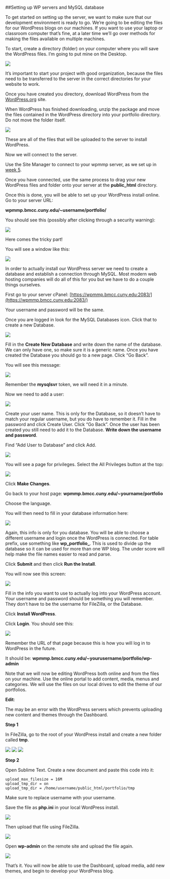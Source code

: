 ##Setting up WP servers and MySQL database

To get started on setting up the server, we want to make sure that our development environment is ready to go.  We’re going to be editing the files for our WordPress blogs on our machines.  If you want to use your laptop or classroom computer that’s fine, at a later time we’ll go over methods for making the files available on multiple machines.

To start, create a directory (folder) on your computer where you will save the WordPress files.  I’m going to put mine on the Desktop.

<img src="https://raw.github.com/owenroberts/mmp350/master/week8/install/desktop.png" />

It’s important to start your project with good organization, because the files need to be transferred to the server in the correct directories for your website to work.

Once you have created you directory, download WordPress from the <a href="http://www.wordpress.org">WordPress.org</a> site.

When WordPress has finished downloading, unzip the package and move the files contained in the WordPress directory into your portfolio directory.  Do not move the folder itself.

<img src="https://raw.github.com/owenroberts/mmp350/master/week8/install/download.png" />

These are all of the files that will be uploaded to the server to install WordPress.

Now we will connect to the server.

Use the Site Manager to connect to your wpmmp server, as we set up in [week 5](https://github.com/owenroberts/mmp350/tree/master/week5).

Once you have connected, use the same process to drag your new WordPress files and folder onto your server at the **public_html** directory.

Once this is done, you will be able to set up your WordPress install online.  Go to your server URL:

**wpmmp.bmcc.cuny.edu/~username/portfolio/**

You should see this (possibly after clicking through a security warning):

<img src="https://raw.github.com/owenroberts/mmp350/master/week8/install/wp.png" />

Here comes the tricky part!

You will see a window like this:

<img src="https://raw.github.com/owenroberts/mmp350/master/week8/install/db.png" />

In order to actually install our WordPress server we need to create a database and establish a connection through MySQL.  Most modern web hosting companies will do all of this for you but we have to do a couple things ourselves.

First go to your server cPanel: [https://wpmmp.bmcc.cuny.edu:2083/](https://wpmmp.bmcc.cuny.edu:2083/)

Your username and password will be the same.

Once you are logged in look for the MySQL Databases icon.  Click that to create a new Database.

<img src="https://raw.github.com/owenroberts/mmp350/master/week8/install/mysql.png" />

Fill in the **Create New Database** and write down the name of the database.  We can only have one, so make sure it is a generic name.  Once you have created the Database you should go to a new page.  Click “Go Back”.

You will see this message:

<img src="https://raw.github.com/owenroberts/mmp350/master/week8/install/server.png" />

Remember the **mysqlsvr** token, we will need it in a minute.

Now we need to add a user:

<img src="https://raw.github.com/owenroberts/mmp350/master/week8/install/user.png" />

Create your user name.  This is only for the Database, so it doesn’t have to match your regular username, but you do have to remember it.  Fill in the password and click Create User.  Click “Go Back”.  Once the user has been created you still need to add it to the Database.  **Write down the username and password**.

Find “Add User to Database” and click Add.

<img src="https://raw.github.com/owenroberts/mmp350/master/week8/install/adduser.png" />

You will see a page for privileges.  Select the All Privileges button at the top:

<img src="https://raw.github.com/owenroberts/mmp350/master/week8/install/priveleges.png" />

Click **Make Changes**.

Go back to your host page: **wpmmp.bmcc.cuny.edu/~yourname/portfolio**

Choose the language.

You will then need to fill in your database information here:

<img src="https://raw.github.com/owenroberts/mmp350/master/week8/install/info.png" />

Again, this info is only for you database.  You will be able to choose a different username and login once the WordPress is connected.  For table prefix, use something like **wp_portfolio_**.  This is used to divide up the database so it can be used for more than one WP blog.  The under score will help make the file names easier to read and parse.

Click **Submit** and then click **Run the Install**.

You will now see this screen:

<img src="https://raw.github.com/owenroberts/mmp350/master/week8/install/welcome.png" />

Fill in the info you want to use to actually log into your WordPress account.  Your username and password should be something you will remember.  They don’t have to be the username for FileZilla, or the Database.

Click **Install WordPress**.

Click **Login**.  You should see this:

<img src="https://raw.github.com/owenroberts/mmp350/master/week8/install/username.png" />

Remember the URL of that page because this is how you will log in to WordPress in the future.

It should be: **wpmmp.bmcc.cuny.edu/~yourusername/portfolio/wp-admin**

Note that we will now be editing WordPress both online and from the files on your machine.  Use the online portal to add content, media, menus and categories.  We will use the files on our local drives to edit the theme of our portfolios.

**Edit**:

The may be an error with the WordPress servers which prevents uploading new content and themes through the Dashboard.

**Step 1**

In FileZilla, go to the root of your WordPress install and create a new folder called **tmp**.

<img src="https://raw.github.com/owenroberts/mmp350/master/week8/install/wpinstall.png" />

<img src="https://raw.github.com/owenroberts/mmp350/master/week8/install/tmp.png" />

<img src="https://raw.github.com/owenroberts/mmp350/master/week8/install/tmpcreated.png" />

**Step 2**

Open Sublime Text.  Create a new document and paste this code into it:

```
upload_max_filesize = 16M
upload_tmp_dir = on
upload_tmp_dir = /home/username/public_html/portfolio/tmp
```

Make sure to replace username with your username.

Save the file as **php.ini** in your local WordPress install. 

<img src="https://raw.github.com/owenroberts/mmp350/master/week8/install/ave.png" />

Then upload that file using FileZilla.

<img src="https://raw.github.com/owenroberts/mmp350/master/week8/install/ini.png" />

Open **wp-admin** on the remote site and upload the file again.

<img src="https://raw.github.com/owenroberts/mmp350/master/week8/install/ini2.png" />

That’s it.  You will now be able to use the Dashboard, upload media, add new themes, and begin to develop your WordPress blog.

